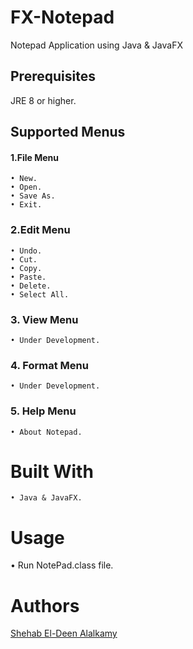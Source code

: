 # FX-Notepad

Notepad Application using Java & JavaFX

## Prerequisites

JRE 8 or higher.

## Supported Menus

#### 1.File Menu

    • New.
    • Open.
    • Save As.
    • Exit.

### 2.Edit Menu

    • Undo.
    • Cut.
    • Copy.
    • Paste.
    • Delete.
    • Select All.

### 3. View Menu

    • Under Development.
 
### 4. Format Menu

    • Under Development.
    
### 5. Help Menu

    • About Notepad.

# Built With

    • Java & JavaFX.

# Usage

 • Run NotePad.class file.

# Authors
   
   [Shehab El-Deen Alalkamy](https://github.com/ShehabEl-DeenAlalkamy)
